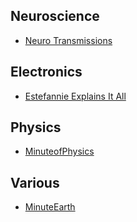## Neuroscience
- [Neuro Transmissions](https://www.youtube.com/user/neurotransmissions)

## Electronics
- [Estefannie Explains It All](https://www.youtube.com/user/estefanniegg)
## Physics
- [MinuteofPhysics](https://www.youtube.com/user/minuteofphysics)

## Various
- [MinuteEarth](https://www.youtube.com/user/minuteearth)
